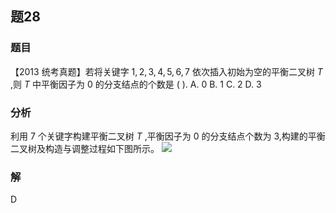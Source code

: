 ## 题28
### 题目
【2013 统考真题】若将关键字 $1,2,3,4,5,6,7$ 依次插入初始为空的平衡二叉树 $T$ ,则 $T$ 中平衡因子为 0 的分支结点的个数是 ( ).
A. 0 
B. 1 
C. 2 
D. 3
### 分析
利用 7 个关键字构建平衡二叉树 $T$ ,平衡因子为 0 的分支结点个数为 3,构建的平衡二叉树及构造与调整过程如下图所示。
![](https://img.hwenyi.live/202411141847086.webp)
### 解
D